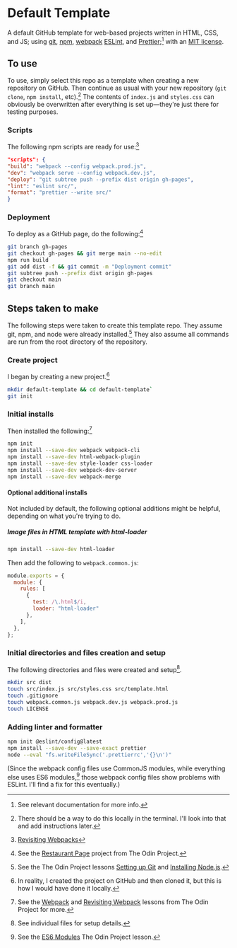 # Default Template

A default GitHub template for web-based projects written in HTML, CSS, and JS; using [git](https://git-scm.com/), [npm](https://www.npmjs.com/), [webpack](https://webpack.js.org/) [ESLint](https://eslint.org/), and [Prettier](https://prettier.io/);[^refdocs] with an [MIT license](https://choosealicense.com/licenses/mit/).

[^refdocs]: See relevant documentation for more info.

## To use

To use, simply select this repo as a template when creating a new repository on GitHub. Then continue as usual with your new repository (`git clone`, `npm install`, etc).[^localuse] The contents of `index.js` and `styles.css` can obviously be overwritten after everything is set up—they're just there for testing purposes.

[^localuse]: There should be a way to do this locally in the terminal. I'll look into that and add instructions later.

### Scripts

The following npm scripts are ready for use:[^npmscriptsref]

```json
"scripts": {
"build": "webpack --config webpack.prod.js",
"dev": "webpack serve --config webpack.dev.js",
"deploy": "git subtree push --prefix dist origin gh-pages",
"lint": "eslint src/",
"format": "prettier --write src/"
}
```

[^npmscriptsref]: [Revisiting Webpacks](https://www.theodinproject.com/lessons/node-path-javascript-revisiting-webpack)

### Deployment

To deploy as a GitHub page, do the following:[^deployref]

```bash
git branch gh-pages
git checkout gh-pages && git merge main --no-edit
npm run build
git add dist -f && git commit -m "Deployment commit"
git subtree push --prefix dist origin gh-pages
git checkout main
git branch main
```

[^deployref]: See the [Restaurant Page](https://www.theodinproject.com/lessons/node-path-javascript-restaurant-page) project from The Odin Project.

## Steps taken to make

The following steps were taken to create this template repo. They assume git, npm, and node were already installed.[^installref] They also assume all commands are run from the root directory of the repository.

[^installref]: See the The Odin Project lessons [Setting up Git](https://www.theodinproject.com/lessons/foundations-setting-up-git) and [Installing Node.js](https://www.theodinproject.com/lessons/foundations-installing-node-js). 

### Create project

I began by creating a new project.[^actualcreation]

```bash
mkdir default-template && cd default-template`
git init
```

[^actualcreation]: In reality, I created the project on GitHub and then cloned it, but this is how I would have done it locally.

### Initial installs

Then installed the following:[^installsrefs]

```bash
npm init
npm install --save-dev webpack webpack-cli
npm install --save-dev html-webpack-plugin
npm install --save-dev style-loader css-loader
npm install --save-dev webpack-dev-server
npm install --save-dev webpack-merge
```

[^installsrefs]: See the [Webpack](https://www.theodinproject.com/lessons/javascript-webpack) and [Revisiting Webpack](https://www.theodinproject.com/lessons/node-path-javascript-revisiting-webpack) lessons from The Odin Project for more. 

#### Optional additional installs

Not included by default, the following optional additions might be helpful, depending on what you're trying to do.

##### Image files in HTML template with html-loader

```bash
npm install --save-dev html-loader
```

Then add the following to `webpack.common.js`:

```js
module.exports = {
  module: {
    rules: [
      {
        test: /\.html$/i,
        loader: "html-loader"
      },   
    ],
  },
};
```

### Initial directories and files creation and setup

The following directories and files were created and setup[^filessetup].

```bash
mkdir src dist
touch src/index.js src/styles.css src/template.html
touch .gitignore
touch webpack.common.js webpack.dev.js webpack.prod.js
touch LICENSE
```

[^filessetup]: See individual files for setup details.

### Adding linter and formatter

```bash
npm init @eslint/config@latest
npm install --save-dev --save-exact prettier
node --eval "fs.writeFileSync('.prettierrc','{}\n')"
```

(Since the webpack config files use CommonJS modules, while everything else uses ES6 modules,[^formaterror] those webpack config files show problems with ESLint. I'll find a fix for this eventually.)

[^formaterror]: See the [ES6 Modules](https://www.theodinproject.com/lessons/javascript-es6-modules) The Odin Project lesson.